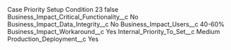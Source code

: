 <?xml version="1.0" encoding="UTF-8"?>
<CustomMetadata xmlns="http://soap.sforce.com/2006/04/metadata" xmlns:xsi="http://www.w3.org/2001/XMLSchema-instance" xmlns:xsd="http://www.w3.org/2001/XMLSchema">
    <label>Case Priority Setup Condition 23</label>
    <protected>false</protected>
    <values>
        <field>Business_Impact_Critical_Functionality__c</field>
        <value xsi:type="xsd:string">No</value>
    </values>
    <values>
        <field>Business_Impact_Data_Integrity__c</field>
        <value xsi:type="xsd:string">No</value>
    </values>
    <values>
        <field>Business_Impact_Users__c</field>
        <value xsi:type="xsd:string">40-60%</value>
    </values>
    <values>
        <field>Business_Impact_Workaround__c</field>
        <value xsi:type="xsd:string">Yes</value>
    </values>
    <values>
        <field>Internal_Priority_To_Set__c</field>
        <value xsi:type="xsd:string">Medium</value>
    </values>
    <values>
        <field>Production_Deployment__c</field>
        <value xsi:type="xsd:string">Yes</value>
    </values>
</CustomMetadata>
